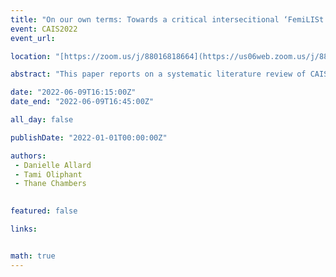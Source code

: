 ```yaml
---
title: "On our own terms: Towards a critical intersecitional ‘FemiLISt’ movement"
event: CAIS2022
event_url: 

location: "[https://zoom.us/j/88016818664](https://us06web.zoom.us/j/88016818664?wd=bWlEMk1oZ3FyWTVFNXZISUh4dlZJdz09)"

abstract: "This paper reports on a systematic literature review of CAIS/ACSI and ASIS&T conference proceedings in order to identify, analyze, and map the presence and application of feminist theories, methods, and epistemologies across a sample of LIS research projects. We seek a better understanding of the application of feminist theories to LIS in order to a) identify how/where it has been taken up (and not taken up); b) identify feminist research themes and influence over time and across sub-domains; and perhaps most importantly, c) to consider how we might build on intersectional feminist theories and praxis in LIS in order to move toward a critical intersectional femiLISt movement that is embraced and embedded within our field."

date: "2022-06-09T16:15:00Z"
date_end: "2022-06-09T16:45:00Z"

all_day: false

publishDate: "2022-01-01T00:00:00Z"

authors:
 - Danielle Allard
 - Tami Oliphant
 - Thane Chambers
 

featured: false

links:


math: true
---
```


